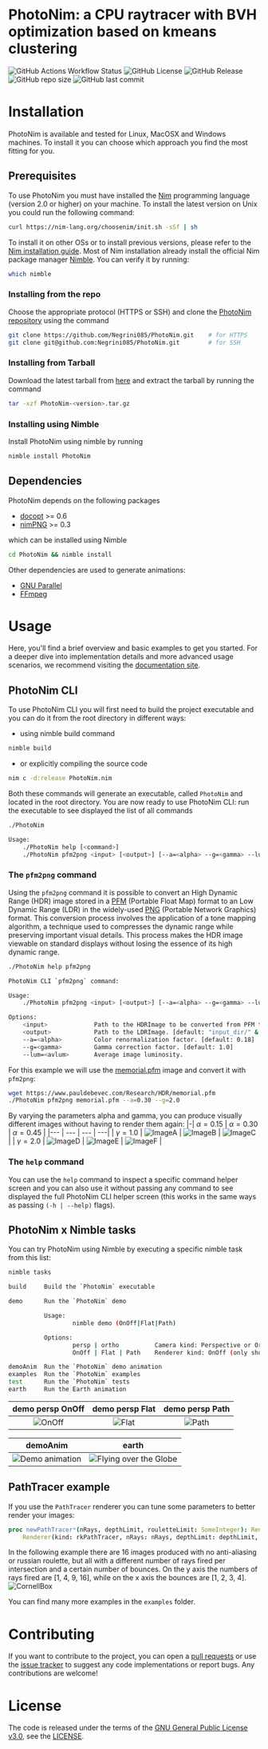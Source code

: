 # PhotoNim: a CPU raytracer with BVH optimization based on kmeans clustering
![GitHub Actions Workflow Status](https://img.shields.io/github/actions/workflow/status/Negrini085/PhotoNim/ci-action.yml)
![GitHub License](https://img.shields.io/github/license/Negrini085/PhotoNim)
![GitHub Release](https://img.shields.io/github/v/release/Negrini085/PhotoNim)
![GitHub repo size](https://img.shields.io/github/repo-size/Negrini085/PhotoNim)
![GitHub last commit](https://img.shields.io/github/last-commit/Negrini085/PhotoNim)

# Installation
PhotoNim is available and tested for Linux, MacOSX and Windows machines.
To install it you can choose which approach you find the most fitting for you.

## Prerequisites
To use PhotoNim you must have installed the [Nim](https://github.com/nim-lang/Nim) programming language (version 2.0 or higher) on your machine.
To install the latest version on Unix you could run the following command:
```sh
curl https://nim-lang.org/choosenim/init.sh -sSf | sh
```
To install it on other OSs or to install previous versions, please refer to the [Nim installation guide](https://nim-lang.org/install.html).
Most of Nim installation already install the official Nim package manager [Nimble](https://github.com/nim-lang/nimble). You can verify it by running:
```sh
which nimble
```

### Installing from the repo
Choose the appropriate protocol (HTTPS or SSH) and clone the [PhotoNim repository](https://github.com/Negrini085/PhotoNim) using the command
```bash
git clone https://github.com/Negrini085/PhotoNim.git    # for HTTPS
git clone git@github.com:Negrini085/PhotoNim.git        # for SSH
```

### Installing from Tarball
Download the latest tarball from [here](https://github.com/Negrini085/PhotoNim/releases) and extract the tarball by running the command
```sh
tar -xzf PhotoNim-<version>.tar.gz
```

### Installing using Nimble
Install PhotoNim using nimble by running
```sh
nimble install PhotoNim
```

## Dependencies
PhotoNim depends on the following packages
- [docopt](https://github.com/docopt/docopt.nim) >= 0.6
- [nimPNG](https://github.com/jangko/nimPNG) >= 0.3

which can be installed using Nimble
```sh
cd PhotoNim && nimble install
```

Other dependencies are used to generate animations:
- [GNU Parallel](https://www.gnu.org/software/parallel/)
- [FFmpeg](https://ffmpeg.org/download.html)


# Usage
Here, you'll find a brief overview and basic examples to get you started. For a deeper dive into implementation details and more advanced usage scenarios, we recommend visiting the [documentation site](https://negrini085.github.io/PhotoNim/).

## PhotoNim CLI
To use PhotoNim CLI you will first need to build the project executable and you can do it from the root directory in different ways:
- using nimble build command
```sh
nimble build
```
- or explicitly compiling the source code
```sh
nim c -d:release PhotoNim.nim
```

Both these commands will generate an executable, called `PhotoNim` and located in the root directory.
You are now ready to use PhotoNim CLI: run the executable to see displayed the list of all commands
```sh
./PhotoNim
```
```sh
Usage:
    ./PhotoNim help [<command>]
    ./PhotoNim pfm2png <input> [<output>] [--a=<alpha> --g=<gamma> --lum=<avlum>]
```

<!-- ### The `render` command -->

### The `pfm2png` command
Using the `pfm2png` command it is possible to convert an High Dynamic Range (HDR) image stored in a [PFM](https://www.pauldebevec.com/Research/HDR/PFM/) (Portable Float Map) format to an Low Dynamic Range (LDR) in the widely-used [PNG](https://en.wikipedia.org/wiki/PNG) (Portable Network Graphics) format. This conversion process involves the application of a tone mapping algorithm, a technique used to compresses the dynamic range while preserving important visual details. This process makes the HDR image viewable on standard displays without losing the essence of its high dynamic range.

```sh
./PhotoNim help pfm2png
```

```sh
PhotoNim CLI `pfm2png` command:

Usage:
    ./PhotoNim pfm2png <input> [<output>] [--a=<alpha> --g=<gamma> --lum=<avlum>]

Options:
    <input>             Path to the HDRImage to be converted from PFM to PNG.
    <output>            Path to the LDRImage. [default: "input_dir/" & "input_name" & "alpha_gamma" & ".png"]
    --a=<alpha>         Color renormalization factor. [default: 0.18]
    --g=<gamma>         Gamma correction factor. [default: 1.0]
    --lum=<avlum>       Average image luminosity.
```

For this example we will use the [memorial.pfm](https://www.pauldebevec.com/Research/HDR/PFM/) image and convert it with `pfm2png`:
```sh
wget https://www.pauldebevec.com/Research/HDR/memorial.pfm
./PhotoNim pfm2png memorial.pfm --a=0.30 --g=2.0
```
By varying the parameters alpha and gamma, you can produce visually different images without having to render them again:
|-| $\alpha = 0.15$ | $\alpha = 0.30$ | $\alpha = 0.45$ |
|--- | --- | --- | ---|
| $\gamma = 1.0$ | ![ImageA](assets/images/pfm2png/memorial_a0.15_g1.0.png) | ![ImageB](assets/images/pfm2png/memorial_a0.3_g1.0.png) | ![ImageC](assets/images/pfm2png/memorial_a0.45_g1.0.png) |
| $\gamma = 2.0$ | ![ImageD](assets/images/pfm2png/memorial_a0.15_g2.0.png) | ![ImageE](assets/images/pfm2png/memorial_a0.3_g2.0.png) | ![ImageF](assets/images/pfm2png/memorial_a0.45_g2.0.png) |


### The `help` command
You can use the `help` command to inspect a specific command helper screen and you can also use it without passing any command to see displayed the full PhotoNim CLI helper screen (this works in the same ways as passing `(-h | --help)` flags).


## PhotoNim x Nimble tasks
You can try PhotoNim using Nimble by executing a specific nimble task from this list:
```sh
nimble tasks
```
```sh
build     Build the `PhotoNim` executable

demo      Run the `PhotoNim` demo

          Usage: 
                  nimble demo (OnOff|Flat|Path)

          Options:
                  persp | ortho          Camera kind: Perspective or Orthogonal
                  OnOff | Flat | Path    Renderer kind: OnOff (only shows hit), Flat (flat renderer), Path (path tracer)

demoAnim  Run the `PhotoNim` demo animation
examples  Run the `PhotoNim` examples
test      Run the `PhotoNim` tests
earth     Run the Earth animation
```

<table style="width:100%; border-collapse: collapse; text-align:center;">
  <thead>
    <tr>
      <th style="text-align:center;">demo persp OnOff</th>
      <th style="text-align:center;">demo persp Flat</th>
      <th style="text-align:center;">demo persp Path</th>
    </tr>
  </thead>
  <tbody>
    <tr>
      <td><img src="assets/images/renderer/onoff.png" alt="OnOff"></td>
      <td><img src="assets/images/renderer/flat.png" alt="Flat"></td>
      <td><img src="assets/images/renderer/path.png" alt="Path"></td>
    </tr>
  </tbody>
</table>

<table style="width:100%; border-collapse: collapse; text-align:center;">
  <thead>
    <tr>
      <th style="text-align:center;">demoAnim</th>
      <th style="text-align:center;">earth</th>
    </tr>
  </thead>
  <tbody>
    <tr>
      <td><img src="assets/animations/demo.gif" alt="Demo animation"></td>
      <td><img src="assets/animations/earth.gif" alt="Flying over the Globe"></td>
    </tr>
  </tbody>
</table>


## PathTracer example
If you use the `PathTracer` renderer you can tune some parameters to better render your images: 
```nim
proc newPathTracer*(nRays, depthLimit, rouletteLimit: SomeInteger): Renderer {.inline.} =
    Renderer(kind: rkPathTracer, nRays: nRays, depthLimit: depthLimit, rouletteLimit: rouletteLimit)
```

In the following example there are 16 images produced with no anti-aliasing or russian roulette, but all with a different number of rays fired per intersection and a certain number of bounces. On the y axis the numbers of rays fired are [1, 4, 9, 16], while on the x axis the bounces are [1, 2, 3, 4].
![CornellBox](assets/images/examples/cornell.png)

You can find many more examples in the `examples` folder.

# Contributing
If you want to contribute to the project, you can open a [pull requests](https://github.com/Negrini085/PhotoNim/pulls) or use the [issue tracker](https://github.com/Negrini085/PhotoNim/issues/) to suggest any code implementations or report bugs.
Any contributions are welcome!

# License
The code is released under the terms of the [GNU General Public License v3.0](https://www.gnu.org/licenses/gpl-3.0.html), see the [LICENSE](https://github.com/Negrini085/PhotoNim/blob/master/LICENSE).
